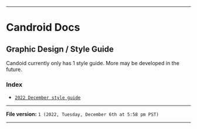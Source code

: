 
***

# Candroid Docs

## Graphic Design / Style Guide

Candoid currently only has 1 style guide. More may be developed in the future.

### Index

* [`2022 December style guide`](/Docs/Graphic-Design/Style-Guide/2022December/)

***

**File version:** `1 (2022, Tuesday, December 6th at 5:58 pm PST)`

***
